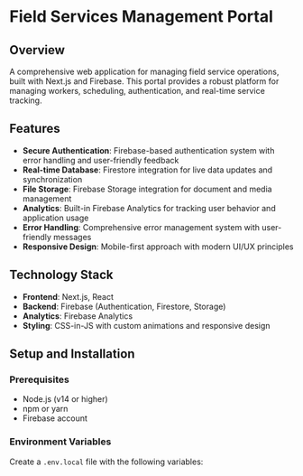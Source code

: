 # Field Services Management Portal

## Overview
A comprehensive web application for managing field service operations, built with Next.js and Firebase. This portal provides a robust platform for managing workers, scheduling, authentication, and real-time service tracking.

## Features
- **Secure Authentication**: Firebase-based authentication system with error handling and user-friendly feedback
- **Real-time Database**: Firestore integration for live data updates and synchronization
- **File Storage**: Firebase Storage integration for document and media management
- **Analytics**: Built-in Firebase Analytics for tracking user behavior and application usage
- **Error Handling**: Comprehensive error management system with user-friendly messages
- **Responsive Design**: Mobile-first approach with modern UI/UX principles

## Technology Stack
- **Frontend**: Next.js, React
- **Backend**: Firebase (Authentication, Firestore, Storage)
- **Analytics**: Firebase Analytics
- **Styling**: CSS-in-JS with custom animations and responsive design

## Setup and Installation

### Prerequisites
- Node.js (v14 or higher)
- npm or yarn
- Firebase account

### Environment Variables
Create a `.env.local` file with the following variables:
